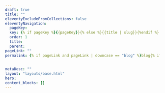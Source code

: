 ```yaml
---
draft: true
title: ""
eleventyExcludeFromCollections: false
eleventyNavigation:
  pageKey: 
  key: {% if pageKey %}{{pageKey}}{% else %}{{title | slug}}{%endif %}
  order: 1
  title:
  parent:
pageLink: ""
permalink: {% if pageLink and pageLink | downcase == "blog" %}blog{% if pagination.pageNumber > 0 %}/page/{{ pagination.pageNumber }}{%endif %}/index.html{% elsif pageLink %}"/{{ pageLink | slug }}/index.html"{% else %}"/{{ title | slug }}/index.html"{%endif %}
   
  
metaDesc: ""
layout: "layouts/base.html"
hero:
content_blocks: []
---
```

